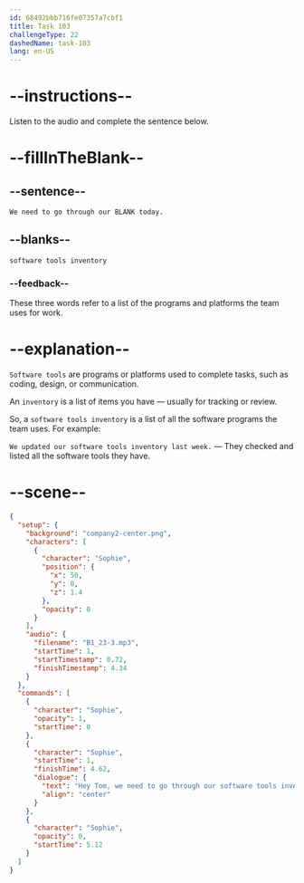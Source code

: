 ```yaml
---
id: 68492bbb716fe07357a7cbf1
title: Task 103
challengeType: 22
dashedName: task-103
lang: en-US
---
```


<!-- (audio) Sophie: Hey Tom, we need to go through our software tools inventory today. -->

# --instructions--

Listen to the audio and complete the sentence below.

# --fillInTheBlank--

## --sentence--

`We need to go through our BLANK today.`

## --blanks--

`software tools inventory`

### --feedback--

These three words refer to a list of the programs and platforms the team uses for work.

# --explanation--

`Software tools` are programs or platforms used to complete tasks, such as coding, design, or communication.

An `inventory` is a list of items you have — usually for tracking or review.

So, a `software tools inventory` is a list of all the software programs the team uses. For example:

`We updated our software tools inventory last week.` — They checked and listed all the software tools they have.

# --scene--

```json
{
  "setup": {
    "background": "company2-center.png",
    "characters": [
      {
        "character": "Sophie",
        "position": {
          "x": 50,
          "y": 0,
          "z": 1.4
        },
        "opacity": 0
      }
    ],
    "audio": {
      "filename": "B1_23-3.mp3",
      "startTime": 1,
      "startTimestamp": 0.72,
      "finishTimestamp": 4.34
    }
  },
  "commands": [
    {
      "character": "Sophie",
      "opacity": 1,
      "startTime": 0
    },
    {
      "character": "Sophie",
      "startTime": 1,
      "finishTime": 4.62,
      "dialogue": {
        "text": "Hey Tom, we need to go through our software tools inventory today.",
        "align": "center"
      }
    },
    {
      "character": "Sophie",
      "opacity": 0,
      "startTime": 5.12
    }
  ]
}
```
